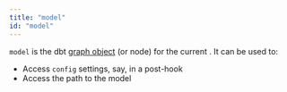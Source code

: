 ```yaml
---
title: "model"
id: "model"
---
```


`model` is the dbt [graph object](graph) (or node) for the current <Term id="model" />. It can be used to:
- Access `config` settings, say, in a post-hook
- Access the path to the model
